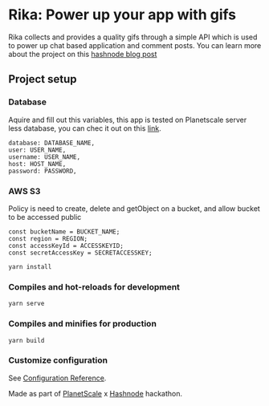 # Rika: Power up your app with gifs
Rika collects and provides a quality gifs through a simple API which is used to power up chat based application and comment posts. You can learn more about the project on this [hashnode blog post](https://mulu.hashnode.dev/rika-power-up-your-app-with-gifs)

## Project setup
### Database
Aquire and fill out this variables, this app is tested on Planetscale server less database, you can chec it out on this [link](https://planetscale.com).
```
database: DATABASE_NAME,
user: USER_NAME,
username: USER_NAME,
host: HOST_NAME,
password: PASSWORD,
```

### AWS S3
Policy is need to create, delete and getObject on a bucket, and allow bucket to be accessed public
```
const bucketName = BUCKET_NAME;
const region = REGION;
const accessKeyId = ACCESSKEYID;
const secretAccessKey = SECRETACCESSKEY;
```

```
yarn install
```

### Compiles and hot-reloads for development
```
yarn serve
```

### Compiles and minifies for production
```
yarn build
```

### Customize configuration
See [Configuration Reference](https://cli.vuejs.org/config/).

Made as part of [PlanetScale](https://planetscale.com) x [Hashnode](https://hashnode.com) hackathon.
